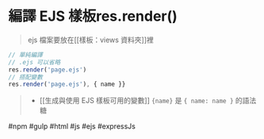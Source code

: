 # 編譯 EJS 樣板res.render()
> ejs 檔案要放在[[樣板：views 資料夾]]裡
```js
// 單純編譯
// .ejs 可以省略
res.render('page.ejs')
// 搭配變數
res.render('page.ejs'), { name }}
```

>- [[生成與使用 EJS 樣板可用的變數]]
> `{name}` 是 `{ name: name }` 的語法糖

#npm #gulp #html #js #ejs #expressJs 